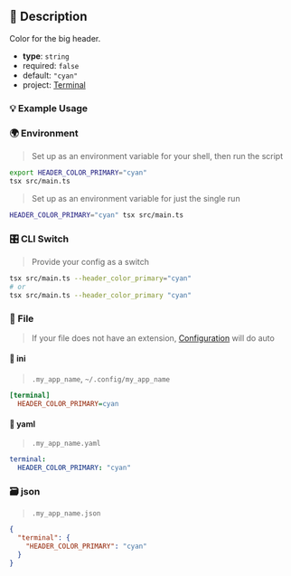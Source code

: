 ## 📜 Description

Color for the big header.

- **type**: `string`
- required: `false`
- default: `"cyan"`
- project: [Terminal](/terminal)

### 💡 Example Usage

### 🌍 Environment

> Set up as an environment variable for your shell, then run the script
```bash
export HEADER_COLOR_PRIMARY="cyan"
tsx src/main.ts
```
> Set up as an environment variable for just the single run

```bash
HEADER_COLOR_PRIMARY="cyan" tsx src/main.ts
```
### 🎛️ CLI Switch

> Provide your config as a switch
```bash
tsx src/main.ts --header_color_primary="cyan"
# or
tsx src/main.ts --header_color_primary "cyan"
```
### 📁 File
>  If your file does not have an extension, [Configuration](/core/configuration) will do auto
#### 📘 ini

> `.my_app_name`, `~/.config/my_app_name`

```ini
[terminal]
  HEADER_COLOR_PRIMARY=cyan
```
#### 📄 yaml

> `.my_app_name.yaml`

```yaml
terminal:
  HEADER_COLOR_PRIMARY: "cyan"
```
### 🗃️ json

> `.my_app_name.json`

```json
{
  "terminal": {
    "HEADER_COLOR_PRIMARY": "cyan"
  }
}
```
